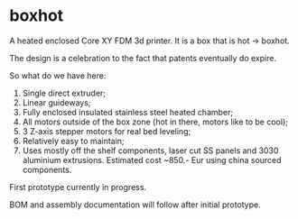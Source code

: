 # boxhot
A heated enclosed Core XY FDM 3d printer. It is a box that is hot -> boxhot. 

The design is a celebration to the fact that patents eventually do expire. 

So what do we have here:
1. Single direct extruder;
2. Linear guideways;
3. Fully enclosed insulated stainless steel heated chamber;
5. All motors outside of the box zone (hot in there, motors like to be cool);
6. 3 Z-axis stepper motors for real bed leveling;
7. Relatively easy to maintain;
8. Uses mostly off the shelf components, laser cut SS panels and 3030 aluminium extrusions. Estimated cost ~850.- Eur using china sourced components. 

First prototype currently in progress.

BOM and assembly documentation will follow after initial prototype.
